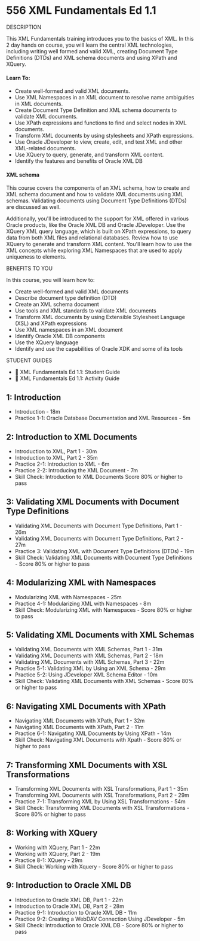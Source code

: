 # 556 XML Fundamentals Ed 1.1

DESCRIPTION

This XML Fundamentals training introduces you to the basics of XML. In this 2 day hands on course, you will learn the central XML technologies, including writing well formed and valid XML, creating Document Type Definitions (DTDs) and XML schema documents and using XPath and XQuery.

#### Learn To:

* Create well-formed and valid XML documents.
* Use XML Namespaces in an XML document to resolve name ambiguities in XML documents.
* Create Document Type Definition and XML schema documents to validate XML documents.
* Use XPath expressions and functions to find and select nodes in XML documents.
* Transform XML documents by using stylesheets and XPath expressions.
* Use Oracle JDeveloper to view, create, edit, and test XML and other XML-related documents.
* Use XQuery to query, generate, and transform XML content.
* Identify the features and benefits of Oracle XML DB

#### XML schema

This course covers the components of an XML schema, how to create and XML schema document and how to validate XML documents using XML schemas. Validating documents using Document Type Definitions (DTDs) are discussed as well.

Additionally, you'll be introduced to the support for XML offered in various Oracle products, like the Oracle XML DB and Oracle JDeveloper. Use the XQuery XML query language, which is built on XPath expressions, to query data from both XML files and relational databases. Review how to use XQuery to generate and transform XML content. You'll learn how to use the XML concepts while exploring XML Namespaces that are used to apply uniqueness to elements.

BENEFITS TO YOU

In this course, you will learn how to:

* Create well-formed and valid XML documents
* Describe document type definition (DTD)
* Create an XML schema document
* Use tools and XML standards to validate XML documents
* Transform XML documents by using Extensible Stylesheet Language (XSL) and XPath expressions
* Use XML namespaces in an XML document
* Identify Oracle XML DB components
* Use the XQuery language
* Identify and use the capabilities of Oracle XDK and some of its tools

STUDENT GUIDES

* 📕 XML Fundamentals Ed 1.1: Student Guide
* 📕 XML Fundamentals Ed 1.1: Activity Guide

## 1: Introduction

   * Introduction - 18m
   * Practice 1-1: Oracle Database Documentation and XML Resources - 5m

## 2: Introduction to XML Documents

   * Introduction to XML, Part 1 - 30m
   * Introduction to XML, Part 2 - 35m
   * Practice 2-1: Introduction to XML - 6m
   * Practice 2-2: Introducing the XML Document - 7m
   * Skill Check: Introduction to XML Documents  Score 80% or higher to pass

## 3: Validating XML Documents with Document Type Definitions

   * Validating XML Documents with Document Type Definitions, Part 1 - 26m
   * Validating XML Documents with Document Type Definitions, Part 2 - 27m
   * Practice 3: Validating XML with Document Type Definitions (DTDs) - 19m
   * Skill Check: Validating XML Documents with Document Type Definitions - Score 80% or higher to pass

## 4: Modularizing XML with Namespaces

   * Modularizing XML with Namespaces - 25m
   * Practice 4-1: Modularizing XML with Namespaces - 8m
   * Skill Check: Modularizing XML with Namespaces - Score 80% or higher to pass

## 5: Validating XML Documents with XML Schemas

   * Validating XML Documents with XML Schemas, Part 1 - 31m
   * Validating XML Documents with XML Schemas, Part 2 - 18m
   * Validating XML Documents with XML Schemas, Part 3 - 22m
   * Practice 5-1: Validating XML by Using an XML Schema - 29m
   * Practice 5-2: Using JDeveloper XML Schema Editor - 10m
   * Skill Check: Validating XML Documents with XML Schemas - Score 80% or higher to pass

## 6: Navigating XML Documents with XPath

   * Navigating XML Documents with XPath, Part 1 - 32m
   * Navigating XML Documents with XPath, Part 2 - 11m
   * Practice 6-1: Navigating XML Documents by Using XPath - 14m
   * Skill Check: Navigating XML Documents with Xpath - Score 80% or higher to pass

## 7: Transforming XML Documents with XSL Transformations

   * Transforming XML Documents with XSL Transformations, Part 1 - 35m
   * Transforming XML Documents with XSL Transformations, Part 2 - 29m
   * Practice 7-1: Transforming XML by Using XSL Transformations - 54m
   * Skill Check: Transforming XML Documents with XSL Transformations - Score 80% or higher to pass

## 8: Working with XQuery

   * Working with XQuery, Part 1 - 22m
   * Working with XQuery, Part 2 - 19m
   * Practice 8-1: XQuery - 29m
   * Skill Check: Working with Xquery - Score 80% or higher to pass

## 9: Introduction to Oracle XML DB

   * Introduction to Oracle XML DB, Part 1 - 22m
   * Introduction to Oracle XML DB, Part 2 - 28m
   * Practice 9-1: Introduction to Oracle XML DB - 11m
   * Practice 9-2: Creating a WebDAV Connection Using JDeveloper - 5m
   * Skill Check: Introduction to Oracle XML DB - Score 80% or higher to pass
